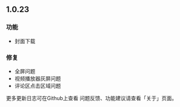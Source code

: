 ## 1.0.23

### 功能
+ 封面下载

  
### 修复
+ 全屏问题
+ 视频播放器灰屏问题
+ 评论区点击区域问题


更多更新日志可在Github上查看
问题反馈、功能建议请查看「关于」页面。
